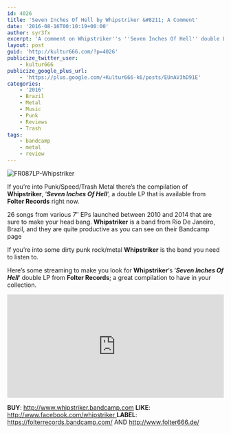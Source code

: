 ```yaml
---
id: 4026
title: 'Seven Inches Of Hell by Whipstriker &#8211; A Comment'
date: '2016-08-16T00:10:19+00:00'
author: syr3fx
excerpt: 'A comment on Whipstriker''s ''Seven Inches Of Hell'' double LP.'
layout: post
guid: 'http://kultur666.com/?p=4026'
publicize_twitter_user:
    - kultur666
publicize_google_plus_url:
    - 'https://plus.google.com/+Kultur666-k6/posts/EUnAV3hD91E'
categories:
    - '2016'
    - Brazil
    - Metal
    - Music
    - Punk
    - Reviews
    - Trash
tags:
    - bandcamp
    - metal
    - review
---
```


![FR087LP-Whipstriker](http://localhost:8080/wp-content/uploads/2016/08/fr087lp-whipstriker.jpg?w=680)

If you’re into Punk/Speed/Trash Metal there’s the compilation of **Whipstriker**, ‘***Seven Inches Of Hell***‘, a double LP that is available from **Folter Records** right now.

26 songs from various 7″ EPs launched between 2010 and 2014 that are sure to make your head bang. **Whipstriker** is a band from Rio De Janeiro, Brazil, and they are quite productive as you can see on their Bandcamp page

If you’re into some dirty punk rock/metal **Whipstriker** is the band you need to listen to.

Here’s some streaming to make you look for **Whipstriker**‘s ‘***Seven Inches Of Hell***‘ double LP from **Folter Records**; a great compilation to have in your collection.

<iframe style="border: 0; width: 100%; height: 241px;" src="https://bandcamp.com/EmbeddedPlayer/album=62508823/size=large/bgcol=333333/linkcol=e99708/tracklist=false/transparent=true/" seamless></iframe>

**BUY**: <http://www.whipstriker.bandcamp.com>
**LIKE**: [http://www.facebook.com/whipstriker  ](http://www.facebook.com/whipstriker)**LABEL**: <https://folterrecords.bandcamp.com/> AND <http://www.folter666.de/>